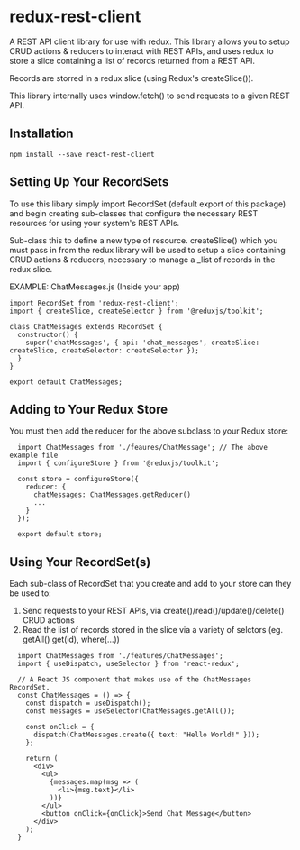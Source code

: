 # redux-rest-client
A REST API client library for use with redux.
This library allows you to setup CRUD actions &amp; reducers to interact with REST APIs,
and uses redux to store a slice containing a list of records returned from a REST API.

Records are storred in a redux slice (using Redux's createSlice()).

This library internally uses window.fetch() to send requests to a given REST API.

## Installation
```
npm install --save react-rest-client
```

## Setting Up Your RecordSets
To use this libary simply import RecordSet (default export of this package) and begin creating sub-classes that configure
the necessary REST resources for using your system's REST APIs.

Sub-class this to define a new type of resource. createSlice() which you must pass in from the redux library will
be used to setup a slice containing CRUD actions & reducers, necessary to manage a _list of records in the redux slice.

EXAMPLE: ChatMessages.js  (Inside your app)
```
import RecordSet from 'redux-rest-client';
import { createSlice, createSelector } from '@reduxjs/toolkit';

class ChatMessages extends RecordSet {
  constructor() {
    super('chatMessages', { api: 'chat_messages', createSlice: createSlice, createSelector: createSelector });
  }
}
     
export default ChatMessages;
```

## Adding to Your Redux Store
You must then add the reducer for the above subclass to your Redux store:
```
  import ChatMessages from './feaures/ChatMessage'; // The above example file
  import { configureStore } from '@reduxjs/toolkit';
  
  const store = configureStore({
    reducer: {
      chatMessages: ChatMessages.getReducer()
      ...
    }
  });

  export default store;
```

## Using Your RecordSet(s)
Each sub-class of RecordSet that you create and add to your store can they be used to:

1. Send requests to your REST APIs, via create()/read()/update()/delete() CRUD actions
2. Read the list of records stored in the slice via a variety of selctors (eg. getAll() get(id), where(...))

```
  import ChatMessages from './features/ChatMessages';
  import { useDispatch, useSelector } from 'react-redux';

  // A React JS component that makes use of the ChatMessages RecordSet.
  const ChatMessages = () => {
    const dispatch = useDispatch();
    const messages = useSelector(ChatMessages.getAll());

    const onClick = {
      dispatch(ChatMessages.create({ text: "Hello World!" }));
    };

    return (
      <div>
        <ul>
          {messages.map(msg => (
            <li>{msg.text}</li>
          ))}
        </ul>
        <button onClick={onClick}>Send Chat Message</button>
      </div>
    );
  }
```
